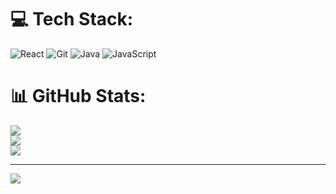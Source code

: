 
# 💻 Tech Stack:
![React](https://img.shields.io/badge/react-%2320232a.svg?style=flat&logo=react&logoColor=%2361DAFB) ![Git](https://img.shields.io/badge/git-%23F05033.svg?style=flat&logo=git&logoColor=white) ![Java](https://img.shields.io/badge/java-%23ED8B00.svg?style=flat&logo=openjdk&logoColor=white) ![JavaScript](https://img.shields.io/badge/javascript-%23323330.svg?style=flat&logo=javascript&logoColor=%23F7DF1E)
# 📊 GitHub Stats:
![](https://github-readme-stats.vercel.app/api?username=SenithuJkdy&theme=default&hide_border=false&include_all_commits=false&count_private=true)<br/>
![](https://github-readme-streak-stats.herokuapp.com/?user=SenithuJkdy&theme=default&hide_border=false)<br/>
![](https://github-readme-stats.vercel.app/api/top-langs/?username=SenithuJkdy&theme=default&hide_border=false&include_all_commits=false&count_private=true&layout=compact)

---
[![](https://visitcount.itsvg.in/api?id=SenithuJkdy&icon=4&color=0)](https://visitcount.itsvg.in)
